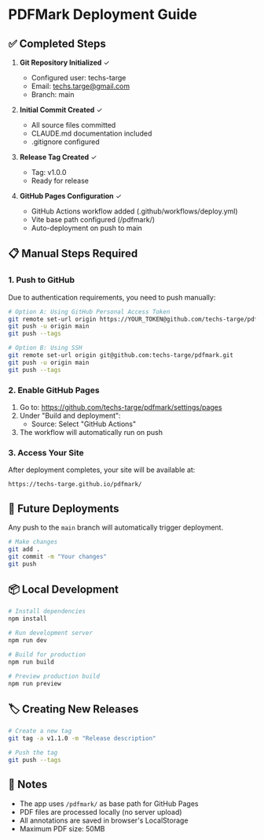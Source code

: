 # PDFMark Deployment Guide

## ✅ Completed Steps

1. **Git Repository Initialized** ✓
   - Configured user: techs-targe
   - Email: techs.targe@gmail.com
   - Branch: main

2. **Initial Commit Created** ✓
   - All source files committed
   - CLAUDE.md documentation included
   - .gitignore configured

3. **Release Tag Created** ✓
   - Tag: v1.0.0
   - Ready for release

4. **GitHub Pages Configuration** ✓
   - GitHub Actions workflow added (.github/workflows/deploy.yml)
   - Vite base path configured (/pdfmark/)
   - Auto-deployment on push to main

## 📋 Manual Steps Required

### 1. Push to GitHub

Due to authentication requirements, you need to push manually:

```bash
# Option A: Using GitHub Personal Access Token
git remote set-url origin https://YOUR_TOKEN@github.com/techs-targe/pdfmark.git
git push -u origin main
git push --tags

# Option B: Using SSH
git remote set-url origin git@github.com:techs-targe/pdfmark.git
git push -u origin main
git push --tags
```

### 2. Enable GitHub Pages

1. Go to: https://github.com/techs-targe/pdfmark/settings/pages
2. Under "Build and deployment":
   - Source: Select "GitHub Actions"
3. The workflow will automatically run on push

### 3. Access Your Site

After deployment completes, your site will be available at:
```
https://techs-targe.github.io/pdfmark/
```

## 🚀 Future Deployments

Any push to the `main` branch will automatically trigger deployment.

```bash
# Make changes
git add .
git commit -m "Your changes"
git push
```

## 📦 Local Development

```bash
# Install dependencies
npm install

# Run development server
npm run dev

# Build for production
npm run build

# Preview production build
npm run preview
```

## 🏷️ Creating New Releases

```bash
# Create a new tag
git tag -a v1.1.0 -m "Release description"

# Push the tag
git push --tags
```

## 📝 Notes

- The app uses `/pdfmark/` as base path for GitHub Pages
- PDF files are processed locally (no server upload)
- All annotations are saved in browser's LocalStorage
- Maximum PDF size: 50MB